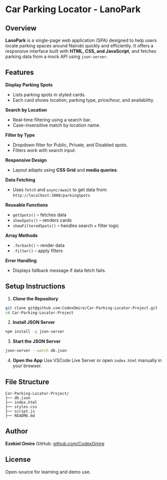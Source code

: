 # Car Parking Locator - LanoPark

## Overview

**LanoPark** is a single-page web application (SPA) designed to help users locate parking spaces around Nairobi quickly and efficiently. It offers a responsive interface built with **HTML, CSS, and JavaScript**, and fetches parking data from a mock API using `json-server`.

## Features

**Display Parking Spots**

* Lists parking spots in styled cards.
* Each card shows location, parking type, price/hour, and availability.

**Search by Location**

* Real-time filtering using a search bar.
* Case-insensitive match by location name.

**Filter by Type**

* Dropdown filter for Public, Private, and Disabled spots.
* Filters work with search input.

**Responsive Design**

* Layout adapts using **CSS Grid** and **media queries**.

**Data Fetching**

* Uses `fetch` and `async/await` to get data from:
  `http://localhost:3000/parkingSpots`

**Reusable Functions**

* `getSpots()` – fetches data
* `showSpots()` – renders cards
* `showFilteredSpots()` – handles search + filter logic

**Array Methods**

* `.forEach()` – render data
* `.filter()` – apply filters

**Error Handling**

* Displays fallback message if data fetch fails.

## Setup Instructions

1. **Clone the Repository**

```bash
git clone git@github.com:CodexOmire/Car-Parking-Locator-Project.git
cd Car-Parking-Locator-Project
```

2. **Install JSON Server**

```bash
npm install -g json-server
```

3. **Start the JSON Server**

```bash
json-server --watch db.json
```

4. **Open the App**
   Use VSCode Live Server or open `index.html` manually in your browser.

## File Structure

```
Car-Parking-Locator-Project/
├── db.json
├── index.html
├── styles.css
├── script.js
├── README.md
```

## Author

**Ezekiel Omire**
GitHub: [github.com/CodexOmire](https://github.com/CodexOmire)

## License

Open-source for learning and demo use.
